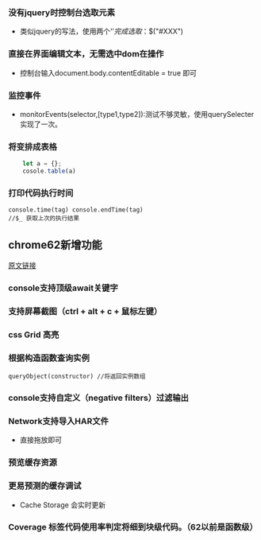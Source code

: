 ### 没有jquery时控制台选取元素
- 类似jquery的写法，使用两个'$'完成选取：$$("#XXX")

### 直接在界面编辑文本，无需选中dom在操作
- 控制台输入document.body.contentEditable = true 即可

### 监控事件
- monitorEvents(selector,[type1,type2]):测试不够灵敏，使用querySelecter实现了一次。

### 将变排成表格
```javascript 1.7
    let a = {};
    cosole.table(a)
```

### 打印代码执行时间
    console.time(tag) console.endTime(tag)
    //$_ 获取上次的执行结果

## chrome62新增功能
[原文链接](https://developers.google.com/web/updates/2017/08/devtools-release-notes)
### console支持顶级await关键字
### 支持屏幕截图（ctrl + alt + c + 鼠标左键）
### css Grid 高亮
### 根据构造函数查询实例
    queryObject(constructor) //将返回实例数组
### console支持自定义（negative filters）过滤输出
### Network支持导入HAR文件
- 直接拖放即可
### 预览缓存资源
### 更易预测的缓存调试
- Cache Storage 会实时更新
### Coverage 标签代码使用率判定将细到块级代码。（62以前是函数级）

